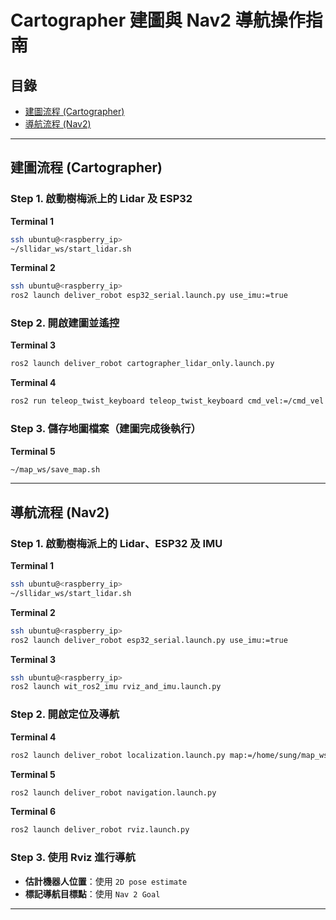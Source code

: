 # Cartographer 建圖與 Nav2 導航操作指南

## 目錄
- [建圖流程 (Cartographer)](#建圖流程-cartographer)
- [導航流程 (Nav2)](#導航流程-nav2)

---

## 建圖流程 (Cartographer)

### Step 1. 啟動樹梅派上的 Lidar 及 ESP32

**Terminal 1**
```bash
ssh ubuntu@<raspberry_ip>
~/sllidar_ws/start_lidar.sh
```

**Terminal 2**
```bash
ssh ubuntu@<raspberry_ip>
ros2 launch deliver_robot esp32_serial.launch.py use_imu:=true
```

### Step 2. 開啟建圖並遙控

**Terminal 3**
```bash
ros2 launch deliver_robot cartographer_lidar_only.launch.py
```

**Terminal 4**
```bash
ros2 run teleop_twist_keyboard teleop_twist_keyboard cmd_vel:=/cmd_vel
```

### Step 3. 儲存地圖檔案（建圖完成後執行）

**Terminal 5**
```bash
~/map_ws/save_map.sh
```

---

## 導航流程 (Nav2)

### Step 1. 啟動樹梅派上的 Lidar、ESP32 及 IMU

**Terminal 1**
```bash
ssh ubuntu@<raspberry_ip>
~/sllidar_ws/start_lidar.sh
```

**Terminal 2**
```bash
ssh ubuntu@<raspberry_ip>
ros2 launch deliver_robot esp32_serial.launch.py use_imu:=true
```

**Terminal 3**
```bash
ssh ubuntu@<raspberry_ip>
ros2 launch wit_ros2_imu rviz_and_imu.launch.py
```

### Step 2. 開啟定位及導航

**Terminal 4**
```bash
ros2 launch deliver_robot localization.launch.py map:=/home/sung/map_ws/maps/<map_name>.yaml
```

**Terminal 5**
```bash
ros2 launch deliver_robot navigation.launch.py
```

**Terminal 6**
```bash
ros2 launch deliver_robot rviz.launch.py
```

### Step 3. 使用 Rviz 進行導航

- **估計機器人位置**：使用 `2D pose estimate`
- **標記導航目標點**：使用 `Nav 2 Goal`

---
